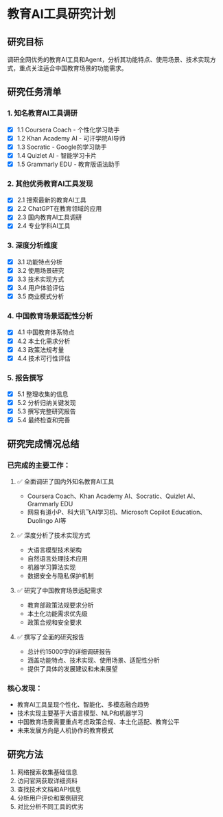 # 教育AI工具研究计划

## 研究目标
调研全网优秀的教育AI工具和Agent，分析其功能特点、使用场景、技术实现方式，重点关注适合中国教育场景的功能需求。

## 研究任务清单

### 1. 知名教育AI工具调研
- [x] 1.1 Coursera Coach - 个性化学习助手
- [x] 1.2 Khan Academy AI - 可汗学院AI导师
- [x] 1.3 Socratic - Google的学习助手
- [x] 1.4 Quizlet AI - 智能学习卡片
- [x] 1.5 Grammarly EDU - 教育版语法助手

### 2. 其他优秀教育AI工具发现
- [x] 2.1 搜索最新的教育AI工具
- [x] 2.2 ChatGPT在教育领域的应用
- [x] 2.3 国内教育AI工具调研
- [x] 2.4 专业学科AI工具

### 3. 深度分析维度
- [x] 3.1 功能特点分析
- [x] 3.2 使用场景研究
- [x] 3.3 技术实现方式
- [x] 3.4 用户体验评估
- [x] 3.5 商业模式分析

### 4. 中国教育场景适配性分析
- [x] 4.1 中国教育体系特点
- [x] 4.2 本土化需求分析
- [x] 4.3 政策法规考量
- [x] 4.4 技术可行性评估

### 5. 报告撰写
- [x] 5.1 整理收集的信息
- [x] 5.2 分析归纳关键发现
- [x] 5.3 撰写完整研究报告
- [x] 5.4 最终检查和完善

## 研究完成情况总结

### 已完成的主要工作：
1. ✅ 全面调研了国内外知名教育AI工具
   - Coursera Coach、Khan Academy AI、Socratic、Quizlet AI、Grammarly EDU
   - 网易有道小P、科大讯飞AI学习机、Microsoft Copilot Education、Duolingo AI等

2. ✅ 深度分析了技术实现方式
   - 大语言模型技术架构
   - 自然语言处理技术应用
   - 机器学习算法实现
   - 数据安全与隐私保护机制

3. ✅ 研究了中国教育场景适配需求
   - 教育部政策法规要求分析
   - 本土化功能需求优先级
   - 政策合规和安全要求

4. ✅ 撰写了全面的研究报告
   - 总计约15000字的详细调研报告
   - 涵盖功能特点、技术实现、使用场景、适配性分析
   - 提供了具体的发展建议和未来展望

### 核心发现：
- 教育AI工具呈现个性化、智能化、多模态融合趋势
- 技术实现主要基于大语言模型、NLP和机器学习
- 中国教育场景需要重点考虑政策合规、本土化适配、教育公平
- 未来发展方向是人机协作的教育模式

## 研究方法
1. 网络搜索收集基础信息
2. 访问官网获取详细资料
3. 查找技术文档和API信息
4. 分析用户评价和案例研究
5. 对比分析不同工具的优劣